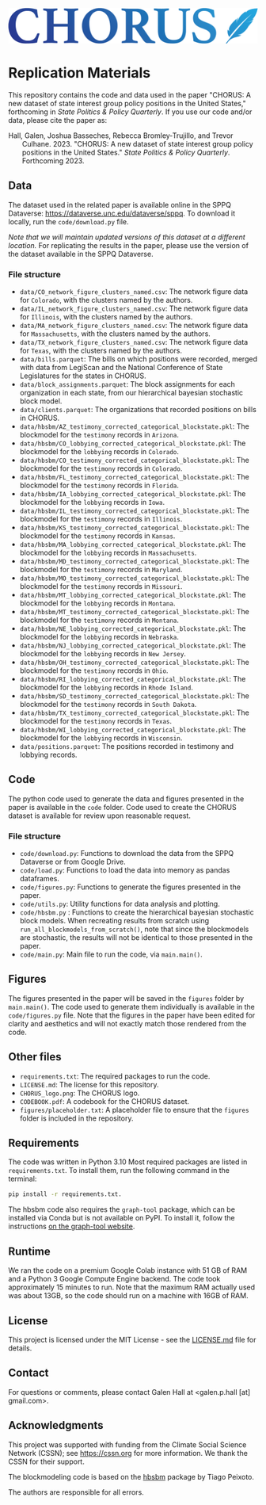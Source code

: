 ![CHORUS logo](CHORUS_logo.png)

# Replication Materials
This repository contains the code and data used in the paper "CHORUS: A new dataset of state interest group policy positions in the United States," forthcoming in _State Politics & Policy Quarterly_.
If you use our code and/or data, please cite the paper as:


<p style="padding-left: 2em; text-indent: -2em;">
Hall, Galen, Joshua Basseches, Rebecca Bromley-Trujillo, and Trevor Culhane. 2023. "CHORUS: A new dataset of state interest group policy positions in the United States." <em>State Politics & Policy Quarterly</em>. Forthcoming 2023.
</p>

## Data
The dataset used in the related paper is available online in the SPPQ Dataverse: https://dataverse.unc.edu/dataverse/sppq. To download it locally, run the ```code/download.py``` file.

_Note that we will maintain updated versions of this dataset at a different location._ For replicating the results in the paper, please use the version of the dataset available in the SPPQ Dataverse.

### File structure
- ```data/CO_network_figure_clusters_named.csv```: The network figure data for ```Colorado```, with the clusters named by the authors.
- ```data/IL_network_figure_clusters_named.csv```: The network figure data for ```Illinois```, with the clusters named by the authors.
- ```data/MA_network_figure_clusters_named.csv```: The network figure data for ```Massachusetts```, with the clusters named by the authors.
- ```data/TX_network_figure_clusters_named.csv```: The network figure data for ```Texas```, with the clusters named by the authors.
- ```data/bills.parquet```: The bills on which positions were recorded, merged with data from LegiScan and the National Conference of State Legislatures for the states in CHORUS.
- ```data/block_assignments.parquet```: The block assignments for each organization in each state, from our hierarchical bayesian stochastic block model.
- ```data/clients.parquet```: The organizations that recorded positions on bills in CHORUS.
- ```data/hbsbm/AZ_testimony_corrected_categorical_blockstate.pkl```: The blockmodel for the ```testimony``` records in ```Arizona```.
- ```data/hbsbm/CO_lobbying_corrected_categorical_blockstate.pkl```: The blockmodel for the ```lobbying``` records in ```Colorado```.
- ```data/hbsbm/CO_testimony_corrected_categorical_blockstate.pkl```: The blockmodel for the ```testimony``` records in ```Colorado```.
- ```data/hbsbm/FL_testimony_corrected_categorical_blockstate.pkl```: The blockmodel for the ```testimony``` records in ```Florida```.
- ```data/hbsbm/IA_lobbying_corrected_categorical_blockstate.pkl```: The blockmodel for the ```lobbying``` records in ```Iowa```.
- ```data/hbsbm/IL_testimony_corrected_categorical_blockstate.pkl```: The blockmodel for the ```testimony``` records in ```Illinois```.
- ```data/hbsbm/KS_testimony_corrected_categorical_blockstate.pkl```: The blockmodel for the ```testimony``` records in ```Kansas```.
- ```data/hbsbm/MA_lobbying_corrected_categorical_blockstate.pkl```: The blockmodel for the ```lobbying``` records in ```Massachusetts```.
- ```data/hbsbm/MD_testimony_corrected_categorical_blockstate.pkl```: The blockmodel for the ```testimony``` records in ```Maryland```.
- ```data/hbsbm/MO_testimony_corrected_categorical_blockstate.pkl```: The blockmodel for the ```testimony``` records in ```Missouri```.
- ```data/hbsbm/MT_lobbying_corrected_categorical_blockstate.pkl```: The blockmodel for the ```lobbying``` records in ```Montana```.
- ```data/hbsbm/MT_testimony_corrected_categorical_blockstate.pkl```: The blockmodel for the ```testimony``` records in ```Montana```.
- ```data/hbsbm/NE_lobbying_corrected_categorical_blockstate.pkl```: The blockmodel for the ```lobbying``` records in ```Nebraska```.
- ```data/hbsbm/NJ_lobbying_corrected_categorical_blockstate.pkl```: The blockmodel for the ```lobbying``` records in ```New Jersey```.
- ```data/hbsbm/OH_testimony_corrected_categorical_blockstate.pkl```: The blockmodel for the ```testimony``` records in ```Ohio```.
- ```data/hbsbm/RI_lobbying_corrected_categorical_blockstate.pkl```: The blockmodel for the ```lobbying``` records in ```Rhode Island```.
- ```data/hbsbm/SD_testimony_corrected_categorical_blockstate.pkl```: The blockmodel for the ```testimony``` records in ```South Dakota```.
- ```data/hbsbm/TX_testimony_corrected_categorical_blockstate.pkl```: The blockmodel for the ```testimony``` records in ```Texas```.
- ```data/hbsbm/WI_lobbying_corrected_categorical_blockstate.pkl```: The blockmodel for the ```lobbying``` records in ```Wisconsin```.
- ```data/positions.parquet```: The positions recorded in testimony and lobbying records.


## Code
The python code used to generate the data and figures presented in the paper is available in the ```code``` folder. Code used to create the CHORUS dataset is available for review upon reasonable request.

### File structure
- ```code/download.py```: Functions to download the data from the SPPQ Dataverse or from Google Drive.
- ```code/load.py```: Functions to load the data into memory as pandas dataframes.
- ```code/figures.py```: Functions to generate the figures presented in the paper.
- ```code/utils.py```: Utility functions for data analysis and plotting.
- ```code/hbsbm.py``` : Functions to create the hierarchical bayesian stochastic block models. When recreating results from scratch using ```run_all_blockmodels_from_scratch()```, note that since the blockmodels are stochastic, the results will not be identical to those presented in the paper.
- ```code/main.py```: Main file to run the code, via ```main.main()```.

## Figures
The figures presented in the paper will be saved in the ```figures``` folder by ```main.main()```. The code used to generate them individually is available in the ```code/figures.py``` file. Note that the figures in the paper have been edited for clarity and aesthetics and will not exactly match those rendered from the code.

## Other files
- ```requirements.txt```: The required packages to run the code.
- ```LICENSE.md```: The license for this repository.
- ```CHORUS_logo.png```: The CHORUS logo.
- ```CODEBOOK.pdf```: A codebook for the CHORUS dataset.
- ```figures/placeholder.txt```: A placeholder file to ensure that the ```figures``` folder is included in the repository.

## Requirements
The code was written in Python 3.10 Most required packages are listed in ```requirements.txt```. To install them, run the following command in the terminal:
`````````bash
pip install -r requirements.txt.
`````````
The hbsbm code also requires the ```graph-tool``` package, which can be installed via Conda but is not available on PyPI. To install it, follow the instructions [on the graph-tool website](https://git.skewed.de/count0/graph-tool/-/wikis/installation-instructions).

## Runtime
We ran the code on a premium Google Colab instance with 51 GB of RAM and a Python 3 Google Compute Engine backend. The code took approximately 15 minutes to run. Note that the maximum RAM actually used was about 13GB, so the code should run on a machine with 16GB of RAM.

## License
This project is licensed under the MIT License - see the [LICENSE.md](LICENSE.md) file for details.

## Contact
For questions or comments, please contact Galen Hall at
<galen.p.hall [at] gmail.com>.

## Acknowledgments
This project was supported with funding from the Climate Social Science Network (CSSN); see https://cssn.org for more information. We thank the CSSN for their support.

The blockmodeling code is based on the [hbsbm](http://git.skewed.de/count0/hbsbm) package by Tiago Peixoto.

The authors are responsible for all errors.
